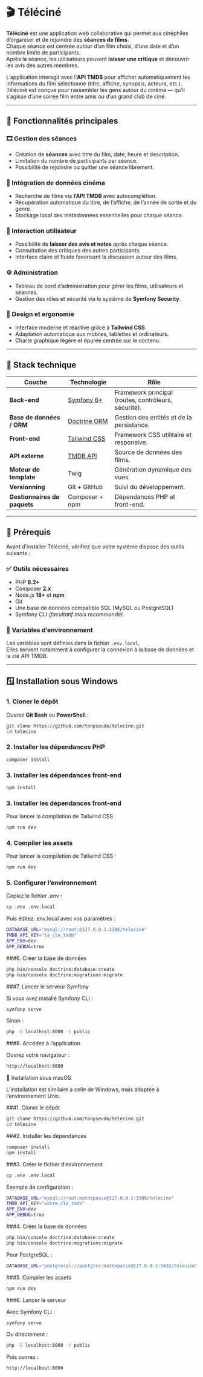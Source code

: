 # 🎬 Téléciné

**Téléciné** est une application web collaborative qui permet aux cinéphiles d’organiser et de rejoindre des **séances de films**.  
Chaque séance est centrée autour d’un film choisi, d’une date et d’un nombre limité de participants.  
Après la séance, les utilisateurs peuvent **laisser une critique** et découvrir les avis des autres membres.

L’application interagit avec l’**API TMDB** pour afficher automatiquement les informations du film sélectionné (titre, affiche, synopsis, acteurs, etc.).  
Téléciné est conçue pour rassembler les gens autour du cinéma — qu’il s’agisse d’une soirée film entre amis ou d’un grand club de ciné.

---

## 🌟 Fonctionnalités principales

### 🎞️ Gestion des séances
- Création de **séances** avec titre du film, date, heure et description.  
- Limitation du nombre de participants par séance.  
- Possibilité de rejoindre ou quitter une séance librement.  

### 🧠 Intégration de données cinéma
- Recherche de films via **l’API TMDB** avec autocomplétion.  
- Récupération automatique du titre, de l’affiche, de l’année de sortie et du genre.  
- Stockage local des métadonnées essentielles pour chaque séance.  

### 💬 Interaction utilisateur
- Possibilité de **laisser des avis et notes** après chaque séance.  
- Consultation des critiques des autres participants.  
- Interface claire et fluide favorisant la discussion autour des films.  

### ⚙️ Administration
- Tableau de bord d’administration pour gérer les films, utilisateurs et séances.  
- Gestion des rôles et sécurité via le système de **Symfony Security**.  

### 🎨 Design et ergonomie
- Interface moderne et réactive grâce à **Tailwind CSS**.  
- Adaptation automatique aux mobiles, tablettes et ordinateurs.  
- Charte graphique légère et épurée centrée sur le contenu.

---

## 🧩 Stack technique

| Couche | Technologie | Rôle |
|--------|--------------|------|
| **Back-end** | [Symfony 6+](https://symfony.com/) | Framework principal (routes, contrôleurs, sécurité). |
| **Base de données / ORM** | [Doctrine ORM](https://www.doctrine-project.org/) | Gestion des entités et de la persistance. |
| **Front-end** | [Tailwind CSS](https://tailwindcss.com/) | Framework CSS utilitaire et responsive. |
| **API externe** | [TMDB API](https://developer.themoviedb.org/) | Source de données des films. |
| **Moteur de template** | Twig | Génération dynamique des vues. |
| **Versionning** | Git + GitHub | Suivi du développement. |
| **Gestionnaires de paquets** | Composer + npm | Dépendances PHP et front-end. |

---

## 🧰 Prérequis

Avant d’installer Téléciné, vérifiez que votre système dispose des outils suivants :

### ✅ Outils nécessaires
- PHP **8.2+**
- Composer **2.x**
- Node.js **18+** et **npm**
- Git
- Une base de données compatible SQL (MySQL ou PostgreSQL)
- Symfony CLI *(facultatif mais recommandé)*

### 🔧 Variables d’environnement
Les variables sont définies dans le fichier `.env.local`.  
Elles servent notamment à configurer la connexion à la base de données et la clé API TMDB.

---

## 🪟 Installation sous Windows

### 1. Cloner le dépôt
Ouvrez **Git Bash** ou **PowerShell** :
```bash
git clone https://github.com/tonpseudo/telecine.git
cd telecine
```

### 2. Installer les dépendances PHP
```bash
composer install
```

### 3. Installer les dépendances front-end
```bash
npm install
```

### 3. Installer les dépendances front-end
Pour lancer la compilation de Tailwind CSS :
```bash
npm run dev
```

### 4. Compiler les assets
Pour lancer la compilation de Tailwind CSS :
```bash
npm run dev
```

### 5. Configurer l’environnement

Copiez le fichier .env :

```bash
cp .env .env.local
```

Puis éditez .env.local avec vos paramètres :

```bash
DATABASE_URL="mysql://root:@127.0.0.1:3306/telecine"
TMDB_API_KEY="ta_cle_tmdb"
APP_ENV=dev
APP_DEBUG=true
```

###6. Créer la base de données
```bash
php bin/console doctrine:database:create
php bin/console doctrine:migrations:migrate
```

###7. Lancer le serveur Symfony

Si vous avez installé Symfony CLI :

```bash
symfony serve
```

Sinon :

```bash
php -S localhost:8000 -t public
```

###8. Accédez à l’application

Ouvrez votre navigateur :

```bash
http://localhost:8000
```

🍎 Installation sous macOS

L’installation est similaire à celle de Windows, mais adaptée à l’environnement Unix.

###1. Cloner le dépôt
```bash
git clone https://github.com/tonpseudo/telecine.git
cd telecine
```

###2. Installer les dépendances
```bash
composer install
npm install
```

###3. Créer le fichier d’environnement
```bash
cp .env .env.local
```

Exemple de configuration :

```bash
DATABASE_URL="mysql://root:motdepasse@127.0.0.1:3306/telecine"
TMDB_API_KEY="votre_cle_tmdb"
APP_ENV=dev
APP_DEBUG=true
```

###4. Créer la base de données
```bash
php bin/console doctrine:database:create
php bin/console doctrine:migrations:migrate
```

Pour PostgreSQL :

```bash
DATABASE_URL="postgresql://postgres:motdepasse@127.0.0.1:5432/telecine"
```

###5. Compiler les assets
```bash
npm run dev
```

###6. Lancer le serveur

Avec Symfony CLI :
```bash
symfony serve
```

Ou directement :
```bash
php -S localhost:8000 -t public
```

Puis ouvrez :
```bash
http://localhost:8000
```

